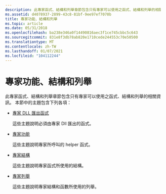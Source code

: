 ```yaml
---
description: 此專家函式、結構和列舉章節包含只有專家可以使用之函式、結構和列舉的相關資訊。
ms.assetid: d4078937-2899-43c8-81bf-9ee97ef7070b
title: 專家功能、結構和列舉
ms.topic: article
ms.date: 05/31/2018
ms.openlocfilehash: ba238e346a0f14490816aec3f1ce745cbbc5c643
ms.sourcegitcommit: 831e8f3db78ab820e1710cede244553c70e50500
ms.translationtype: MT
ms.contentlocale: zh-TW
ms.lasthandoff: 01/07/2021
ms.locfileid: "104112244"
---
```

# <a name="expert-functions-structures-and-enumerations"></a>專家功能、結構和列舉

此專家函式、結構和列舉章節包含只有專家可以使用之函式、結構和列舉的相關資訊。 本節中的主題包含下列各項：

-   [專家 DLL 匯出函式](expert-dll-export-functions.md)

    這些主題說明必須由專家 Dll 匯出的函式。

-   [專家功能](expert-functions.md)

    這些主題說明專家所呼叫的 helper 函式。

-   [專家結構](expert-structures.md)

    這些主題說明專家函式所使用的結構。

-   [專家列舉](expert-enumerations.md)

    這些主題說明專家結構和函數所使用的列舉。

 

 



